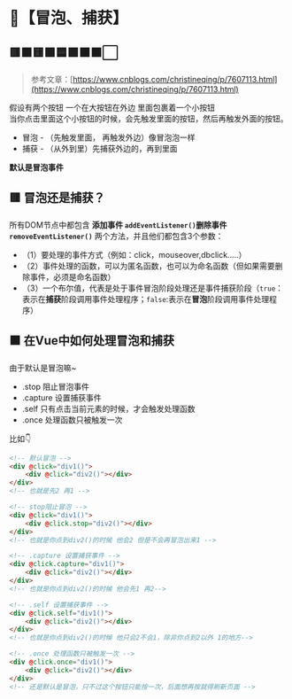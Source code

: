 # 🦈【冒泡、捕获】

## 🟥🟧🟨🟩🟦🟪🟫⬛⬜

> 参考文章：[https://www.cnblogs.com/christineqing/p/7607113.html](https://www.cnblogs.com/christineqing/p/7607113.html)  
> 
假设有两个按钮 一个在大按钮在外边 里面包裹着一个小按钮   
当你点击里面这个小按钮的时候，会先触发里面的按钮，然后再触发外面的按钮。  

- 冒泡 - （先触发里面， 再触发外边）像冒泡泡一样
- 捕获 - （从外到里）先捕获外边的，再到里面

**默认是冒泡事件**

## 🟥 冒泡还是捕获？

所有DOM节点中都包含 **添加事件 `addEventListener()`删除事件`removeEventListener()`** 两个方法，并且他们都包含3个参数：   
- （1）要处理的事件方式（例如：click，mouseover,dbclick.....）  
- （2）事件处理的函数，可以为匿名函数，也可以为命名函数（但如果需要删除事件，必须是命名函数）   
- （3）一个布尔值，代表是处于事件冒泡阶段处理还是事件捕获阶段（`true`：表示在**捕获**阶段调用事件处理程序；`false`:表示在**冒泡**阶段调用事件处理程序）


## 🟧 在Vue中如何处理冒泡和捕获

由于默认是冒泡嘛~

- .stop 阻止冒泡事件
- .capture 设置捕获事件
- .self 只有点击当前元素的时候，才会触发处理函数
- .once 处理函数只被触发一次

比如👇  
```html
<!-- 默认冒泡 -->
<div @click="div1()"> 
    <div @click="div2()"></div>
</div>
<!-- 也就是先2 再1 -->
```
```html
<!-- stop阻止冒泡 -->
<div @click="div1()"> 
    <div @click.stop="div2()"></div>
</div>
<!-- 也就是你点到div2()的时候 他会2 但是不会再冒泡出来1 -->
```
```html
<!-- .capture 设置捕获事件 -->
<div @click.capture="div1()"> 
    <div @click="div2()"></div>
</div>
<!-- 也就是你点到div2()的时候 他会先1 再2-->
```
```html
<!-- .self 设置捕获事件 -->
<div @click.self="div1()"> 
    <div @click="div2()"></div>
</div>
<!-- 也就是你点到div2()的时候 他只会2不会1，除非你点到2以外 1的地方-->
```
```html
<!-- .once 处理函数只被触发一次 -->
<div @click.once="div1()"> 
    <div @click="div2()"></div>
</div>
<!-- 还是默认是冒泡，只不过这个按钮只能按一次，后面想再按就得刷新页面 -->
```